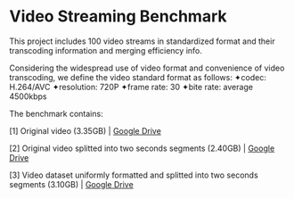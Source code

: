 # Video Streaming Benchmark
This project includes 100 video streams in standardized format and their transcoding information and merging efficiency info.

Considering the widespread use of video format and convenience of video transcoding, we define the video standard format as follows: 
  ✦codec: H.264/AVC
  ✦resolution: 720P
  ✦frame rate: 30
  ✦bite rate: average 4500kbps
  
The benchmark contains:

  [1] Original video (3.35GB) | [Google Drive](https://drive.google.com/drive/folders/1uereCYUqTqb602W9BFi-cjj-Gag-IFt9?usp=sharing)
  
  [2] Original video splitted into two seconds segments (2.40GB) | [Google Drive](https://drive.google.com/drive/folders/1MaEAN8TjuOhv9mH33j5L7nibxppriadQ?usp=sharing)
  
  [3] Video dataset uniformly formatted and splitted into two seconds segments (3.10GB) | [Google Drive](https://drive.google.com/drive/folders/1KhsxZtC22L-EHoeXmsdmWpkuNZpmS-pL?usp=sharing)
